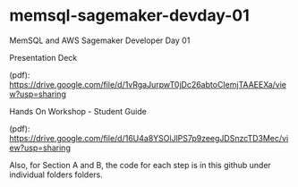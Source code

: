 # memsql-sagemaker-devday-01
MemSQL and AWS Sagemaker Developer Day 01

Presentation Deck 

(pdf): https://drive.google.com/file/d/1vRgaJurpwT0jDc26abtoCIemjTAAEEXa/view?usp=sharing

Hands On Workshop - Student Guide

(pdf): https://drive.google.com/file/d/16U4a8YSOlJlPS7p9zeegJDSnzcTD3Mec/view?usp=sharing


Also, for Section A and B, the code for each step is in this github under individual folders folders.
